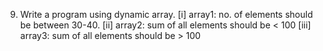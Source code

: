 9. Write a program using dynamic array.
[i] array1: no. of elements should be between 30-40.
[ii] array2: sum of all elements should be < 100 
[iii] array3: sum of all elements should be > 100